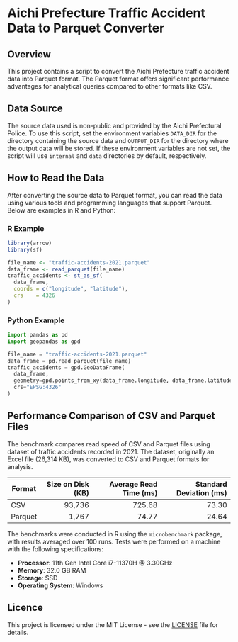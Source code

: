 # Aichi Prefecture Traffic Accident Data to Parquet Converter

## Overview

This project contains a script to convert the Aichi Prefecture traffic accident data into Parquet format. The Parquet format offers significant performance advantages for analytical queries compared to other formats like CSV.

## Data Source

The source data used is non-public and provided by the Aichi Prefectural Police. To use this script, set the environment variables `DATA_DIR` for the directory containing the source data and `OUTPUT_DIR` for the directory where the output data will be stored. If these environment variables are not set, the script will use `internal` and `data` directories by default, respectively.

## How to Read the Data

After converting the source data to Parquet format, you can read the data using various tools and programming languages that support Parquet. Below are examples in R and Python:

### R Example

``` r
library(arrow)
library(sf)

file_name <- "traffic-accidents-2021.parquet"
data_frame <- read_parquet(file_name)
traffic_accidents <- st_as_sf(
  data_frame,
  coords = c("longitude", "latitude"),
  crs    = 4326
)
```

### Python Example

``` python
import pandas as pd
import geopandas as gpd

file_name = "traffic-accidents-2021.parquet"
data_frame = pd.read_parquet(file_name)
traffic_accidents = gpd.GeoDataFrame(
  data_frame,
  geometry=gpd.points_from_xy(data_frame.longitude, data_frame.latitude),
  crs="EPSG:4326"
)
```

## Performance Comparison of CSV and Parquet Files

The benchmark compares read speed of CSV and Parquet files using dataset of traffic accidents recorded in 2021. The dataset, originally an Excel file (26,314 KB), was converted to CSV and Parquet formats for analysis.

| Format  | Size on Disk (KB) | Average Read Time (ms) | Standard Deviation (ms) |
|---------|------------------:|-----------------------:|------------------------:|
| CSV     |            93,736 |                 725.68 |                   73.30 |
| Parquet |             1,767 |                  74.77 |                   24.64 |

The benchmarks were conducted in R using the `microbenchmark` package, with results averaged over 100 runs. Tests were performed on a machine with the following specifications:

- **Processor**: 11th Gen Intel Core i7-11370H @ 3.30GHz
- **Memory**: 32.0 GB RAM
- **Storage**: SSD
- **Operating System**: Windows

## Licence

This project is licensed under the MIT License - see the [LICENSE](LICENSE.md) file for details.

